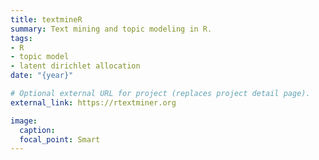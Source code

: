 ```yaml
---
title: textmineR
summary: Text mining and topic modeling in R.
tags:
- R
- topic model
- latent dirichlet allocation
date: "{year}"

# Optional external URL for project (replaces project detail page).
external_link: https://rtextminer.org

image:
  caption: 
  focal_point: Smart
---
```


